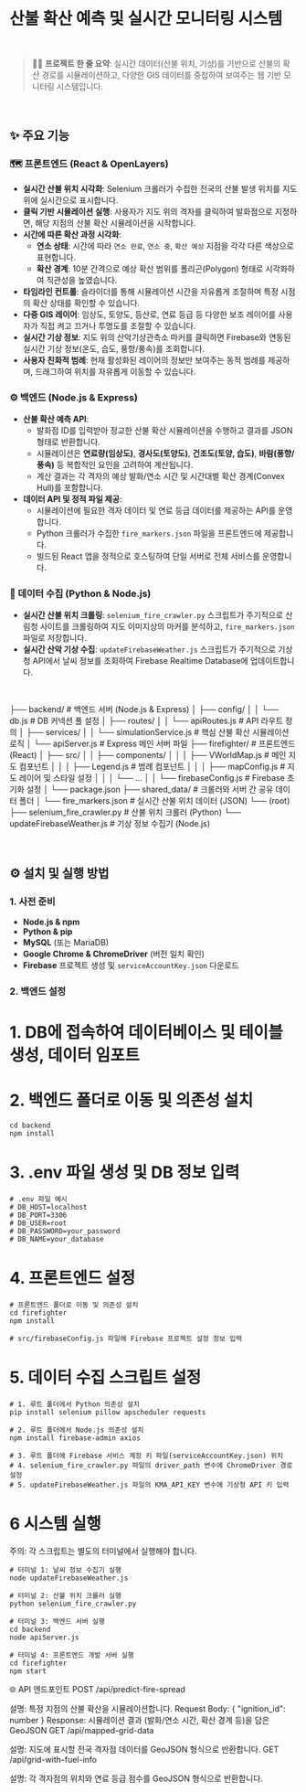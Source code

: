 # 산불 확산 예측 및 실시간 모니터링 시스템

<br>

> 👨‍💻 **프로젝트 한 줄 요약**: 실시간 데이터(산불 위치, 기상)를 기반으로 산불의 확산 경로를 시뮬레이션하고, 다양한 GIS 데이터를 중첩하여 보여주는 웹 기반 모니터링 시스템입니다.



<br>

## ✨ 주요 기능

### 🗺️ 프론트엔드 (React & OpenLayers)
- **실시간 산불 위치 시각화**: Selenium 크롤러가 수집한 전국의 산불 발생 위치를 지도 위에 실시간으로 표시합니다.
- **클릭 기반 시뮬레이션 실행**: 사용자가 지도 위의 격자를 클릭하여 발화점으로 지정하면, 해당 지점의 산불 확산 시뮬레이션을 시작합니다.
- **시간에 따른 확산 과정 시각화**:
    - **연소 상태**: 시간에 따라 `연소 완료`, `연소 중`, `확산 예상` 지점을 각각 다른 색상으로 표현합니다.
    - **확산 경계**: 10분 간격으로 예상 확산 범위를 폴리곤(Polygon) 형태로 시각화하여 직관성을 높였습니다.
- **타임라인 컨트롤**: 슬라이더를 통해 시뮬레이션 시간을 자유롭게 조절하며 특정 시점의 확산 상태를 확인할 수 있습니다.
- **다중 GIS 레이어**: 임상도, 토양도, 등산로, 연료 등급 등 다양한 보조 레이어를 사용자가 직접 켜고 끄거나 투명도를 조절할 수 있습니다.
- **실시간 기상 정보**: 지도 위의 산악기상관측소 마커를 클릭하면 Firebase와 연동된 실시간 기상 정보(온도, 습도, 풍향/풍속)를 조회합니다.
- **사용자 친화적 범례**: 현재 활성화된 레이어의 정보만 보여주는 동적 범례를 제공하며, 드래그하여 위치를 자유롭게 이동할 수 있습니다.

### ⚙️ 백엔드 (Node.js & Express)
- **산불 확산 예측 API**:
    - 발화점 ID를 입력받아 정교한 산불 확산 시뮬레이션을 수행하고 결과를 JSON 형태로 반환합니다.
    - 시뮬레이션은 **연료량(임상도)**, **경사도(토양도)**, **건조도(토양, 습도)**, **바람(풍향/풍속)** 등 복합적인 요인을 고려하여 계산됩니다.
    - 계산 결과는 각 격자의 예상 발화/연소 시간 및 시간대별 확산 경계(Convex Hull)를 포함합니다.
- **데이터 API 및 정적 파일 제공**:
    - 시뮬레이션에 필요한 격자 데이터 및 연료 등급 데이터를 제공하는 API를 운영합니다.
    - Python 크롤러가 수집한 `fire_markers.json` 파일을 프론트엔드에 제공합니다.
    - 빌드된 React 앱을 정적으로 호스팅하여 단일 서버로 전체 서비스를 운영합니다.

### 📡 데이터 수집 (Python & Node.js)
- **실시간 산불 위치 크롤링**: `selenium_fire_crawler.py` 스크립트가 주기적으로 산림청 사이트를 크롤링하여 지도 이미지상의 마커를 분석하고, `fire_markers.json` 파일로 저장합니다.
- **실시간 산악 기상 수집**: `updateFirebaseWeather.js` 스크립트가 주기적으로 기상청 API에서 날씨 정보를 조회하여 Firebase Realtime Database에 업데이트합니다.

<br>

├── backend/                  # 백엔드 서버 (Node.js & Express)
│   ├── config/
│   │   └── db.js             # DB 커넥션 풀 설정
│   ├── routes/
│   │   └── apiRoutes.js      # API 라우트 정의
│   ├── services/
│   │   └── simulationService.js # 핵심 산불 확산 시뮬레이션 로직
│   └── apiServer.js          # Express 메인 서버 파일
├── firefighter/              # 프론트엔드 (React)
│   ├── src/
│   │   ├── components/
│   │   │   ├── VWorldMap.js  # 메인 지도 컴포넌트
│   │   │   ├── Legend.js     # 범례 컴포넌트
│   │   │   ├── mapConfig.js  # 지도 레이어 및 스타일 설정
│   │   │   └── ...
│   │   └── firebaseConfig.js # Firebase 초기화 설정
│   └── package.json
├── shared_data/              # 크롤러와 서버 간 공유 데이터 폴더
│   └── fire_markers.json     # 실시간 산불 위치 데이터 (JSON)
└── (root)
├── selenium_fire_crawler.py # 산불 위치 크롤러 (Python)
└── updateFirebaseWeather.js # 기상 정보 수집기 (Node.js)


<br>

## ⚙️ 설치 및 실행 방법

### 1. 사전 준비

- **Node.js & npm**
- **Python & pip**
- **MySQL** (또는 MariaDB)
- **Google Chrome & ChromeDriver** (버전 일치 확인)
- **Firebase** 프로젝트 생성 및 `serviceAccountKey.json` 다운로드

### 2. 백엔드 설정
# 1. DB에 접속하여 데이터베이스 및 테이블 생성, 데이터 임포트

# 2. 백엔드 폴더로 이동 및 의존성 설치
```
cd backend
npm install
```

# 3. .env 파일 생성 및 DB 정보 입력
```
# .env 파일 예시
# DB_HOST=localhost
# DB_PORT=3306
# DB_USER=root
# DB_PASSWORD=your_password
# DB_NAME=your_database
```

# 4. 프론트엔드 설정
```
# 프론트엔드 폴더로 이동 및 의존성 설치
cd firefighter
npm install

# src/firebaseConfig.js 파일에 Firebase 프로젝트 설정 정보 입력
```

# 5. 데이터 수집 스크립트 설정
```
# 1. 루트 폴더에서 Python 의존성 설치
pip install selenium pillow apscheduler requests

# 2. 루트 폴더에서 Node.js 의존성 설치
npm install firebase-admin axios

# 3. 루트 폴더에 Firebase 서비스 계정 키 파일(serviceAccountKey.json) 위치
# 4. selenium_fire_crawler.py 파일의 driver_path 변수에 ChromeDriver 경로 설정
# 5. updateFirebaseWeather.js 파일의 KMA_API_KEY 변수에 기상청 API 키 입력
```

# 6 시스템 실행
주의: 각 스크립트는 별도의 터미널에서 실행해야 합니다.
```
# 터미널 1: 날씨 정보 수집기 실행
node updateFirebaseWeather.js

# 터미널 2: 산불 위치 크롤러 실행
python selenium_fire_crawler.py

# 터미널 3: 백엔드 서버 실행
cd backend
node apiServer.js

# 터미널 4: 프론트엔드 개발 서버 실행
cd firefighter
npm start
```

🌐 API 엔드포인트
POST /api/predict-fire-spread

설명: 특정 지점의 산불 확산을 시뮬레이션합니다.
Request Body: { "ignition_id": number }
Response: 시뮬레이션 결과 (발화/연소 시간, 확산 경계 등)을 담은 GeoJSON
GET /api/mapped-grid-data

설명: 지도에 표시할 전국 격자점 데이터를 GeoJSON 형식으로 반환합니다.
GET /api/grid-with-fuel-info

설명: 각 격자점의 위치와 연료 등급 점수를 GeoJSON 형식으로 반환합니다.





